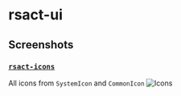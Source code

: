 # rsact-ui

<!-- ## Roadmap

- [rsact-ui](#rsact-ui)
    - [Roadmap](#roadmap)
        - [Show-case](#show-case) -->

## Screenshots

### [`rsact-icons`](../rsact-icons)

All icons from `SystemIcon` and `CommonIcon`
![Icons](assets/icons.png)

